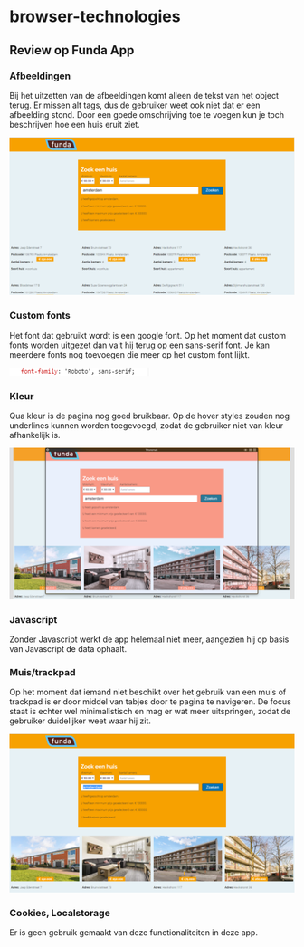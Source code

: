 # browser-technologies

## Review op Funda App

### Afbeeldingen
Bij het uitzetten van de afbeeldingen komt alleen de tekst van het object terug. Er missen alt tags, dus de gebruiker weet ook niet dat er een afbeelding stond. Door een goede omschrijving toe te voegen kun je toch beschrijven hoe een huis eruit ziet.

![Afbeeldingen](https://github.com/rvdpas/browser-technologies/blob/master/afbeeldingen.png)

### Custom fonts
Het font dat gebruikt wordt is een google font. Op het moment dat custom fonts worden uitgezet dan valt hij terug op een sans-serif font. Je kan meerdere fonts nog toevoegen die meer op het custom font lijkt.

![Custom fonts](https://github.com/rvdpas/browser-technologies/blob/master/font.png)

### Kleur
Qua kleur is de pagina nog goed bruikbaar. Op de hover styles zouden nog underlines kunnen worden toegevoegd, zodat de gebruiker niet van kleur afhankelijk is.

![Kleur](https://github.com/rvdpas/browser-technologies/blob/master/kleur.png)

### Javascript
Zonder Javascript werkt de app helemaal niet meer, aangezien hij op basis van Javascript de data ophaalt.

### Muis/trackpad
Op het moment dat iemand niet beschikt over het gebruik van een muis of trackpad is er door middel van tabjes door te pagina te navigeren. De focus staat is echter wel minimalistisch en mag er wat meer uitspringen, zodat de gebruiker duidelijker weet waar hij zit.

![Muis/trackpad](https://github.com/rvdpas/browser-technologies/blob/master/mousepad.png)

### Cookies, Localstorage
Er is geen gebruik gemaakt van deze functionaliteiten in deze app.
